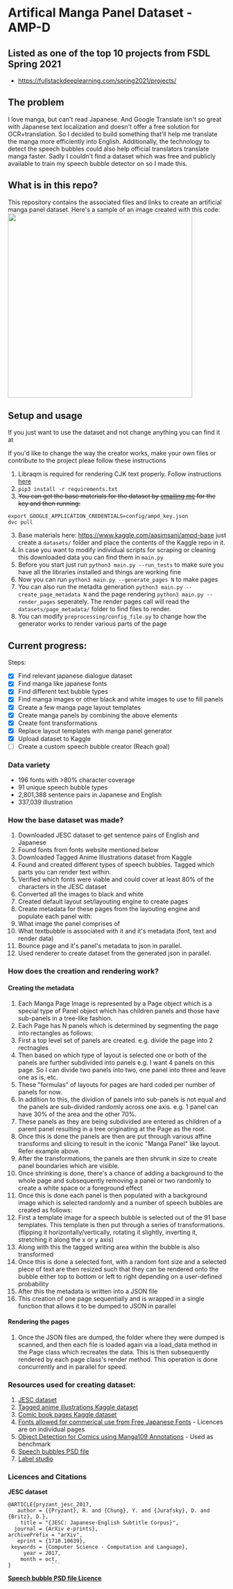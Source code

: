# Artifical Manga Panel Dataset - AMP-D

## Listed as one of the top 10 projects from FSDL Spring 2021
- https://fullstackdeeplearning.com/spring2021/projects/

## The problem
I love manga, but can't read Japanese. And Google Translate isn't so great with Japanese text localization and doesn't offer a free solution for OCR+translation. So I decided to build something that'll help me translate the manga more efficiently into English. Additionally, the technology to detect the speech bubbles could also help official translators translate manga faster. Sadly I couldn't find a dataset which was free and publicly available to train my speech bubble detector on so I made this.

## What is in this repo?
This repository contains the associated files and links to create an artificial manga panel dataset.
Here's a sample of an image created with this code:
<br>
<img src="https://github.com/aasimsani/artificial_manga_panel_dataset/blob/main/docs/misc_files/sample.png" width=425>

## Setup and usage
If you just want to use the dataset and not change anything you can find it at <put link to kaggle here>

If you'd like to change the way the creator works, make your own files or contribute to the project pleae follow these instructions

1. Libraqm is required for rendering CJK text properly. Follow instructions [here](https://github.com/HOST-Oman/libraqm)
2. ```pip3 install -r requirements.txt```
3. ~~You can get the base materials for the dataset by [emailing me](mailto:aasimsani05@gmail.com) for the key and then running:~~
  ```
 export GOOGLE_APPLICATION_CREDENTIALS=config/ampd_key.json
  dvc pull
  ```
3. Base materials here: https://www.kaggle.com/aasimsani/ampd-base just create a `datasets/` folder and place the contents of the Kaggle repo in it.
4. In case you want to modify individual scripts for scraping or cleaning this downloaded data you can find them in ```main.py```
5. Before you start just run ```python3 main.py --run_tests``` to make sure
you have all the libraries installed and things are working fine
6. Now you can run ```python3 main.py --generate_pages N``` to make pages
  1. You can also run the metadta generation ```python3 main.py --create_page_metadata N``` and the page rendering ```python3 main.py --render_pages```     seperately. The render pages call will read the ```datasets/page_metadata/``` folder to find files to render.
7. You can modify ```preprocessing/config_file.py``` to change how the generator works to render various parts of the page

## Current progress:

Steps:
- [x] Find relevant japanese dialogue dataset
- [x] Find manga like japanese fonts
- [x] Find different text bubble types
- [x] Find manga images or other black and white images to use to fill panels
- [x] Create a few manga page layout templates
- [x] Create manga panels by combining the above elements
- [x] Create font transformations
- [x] Replace layout templates with manga panel generator
- [x] Upload dataset to Kaggle
- [ ] Create a custom speech bubble creator (Reach goal)

### Data variety
- 196 fonts with >80% character coverage
- 91 unique speech bubble types
- 2,801,388 sentence pairs in Japanese and English
- 337,039 illustration

### How the base dataset was made?
1. Downloaded JESC dataset to get sentence pairs of English and Japanese
2. Found fonts from fonts website mentioned below
3. Downloaded Tagged Anime Illustrations dataset from Kaggle
4. Found and created different types of speech bubbles. Tagged which parts you can render text within.
5. Verified which fonts were viable and could cover at least 80% of the characters in the JESC dataset
6. Converted all the images to black and white 
7. Created default layout set/layouting engine to create pages 
8. Create metadata for these pages from the layouting engine and populate each panel with:
  1. What image the panel comprises of
  2. What textbubble is associated with it and it's metadata (font, text and render data)
9. Bounce page and it's panel's metadata to json in parallel.
9. Used renderer to create dataset from the generated json in parallel.

### How does the creation and rendering work?
#### Creating the metadata
1. Each Manga Page Image is represented by a Page object which is a special type of Panel object which has children panels and those have sub-panels in a tree-like fashion.
2. Each Page has N panels which is determined by segmenting the page into rectangles as follows:
  1. First a top level set of panels are created. e.g. divide the page into 2 rectnagles 
  2. Then based on which type of layout is selected one or both of the panels are further subdivided into panels e.g. I want 4 panels on this page. So I can divide two panels into two, one panel into three and leave one as is, etc.
  3. These "formulas" of layouts for pages are hard coded per number of panels for now.
  4. In addition to this, the dividion of panels into sub-panels is not equal and the panels are sub-divided randomly across one axis. e.g. 1 panel can have 30% of the area and the other 70%.
  5. These panels as they are being subdivided are entered as children of a parent panel resulting in a tree originating at the Page as the root.
3. Once this is done the panels are then are put through various affine transforms and slicing to result in the iconic "Manga Panel" like layout. Refer example above.
4. After the transformations, the panels are then shrunk in size to create panel boundaries which are visible.
5. Once shrinking is done, there's a chance of adding a background to the whole page and subsequently removing a panel or two randomly to create a white space or a foreground effect
6. Once this is done each panel is then populated with a background image which is selected randomly and a number of speech bubbles are created as follows:
  1. First a template image for a speech bubble is selected out of the 91 base templates. This template is then put through a series of transformations. (flipping it horizontally/vertically, rotating it slightly, inverting it, stretching it along the x or y axis)
  2. Along with this the tagged writing area within the bubble is also transformed
  3. Once this is done a selected font, with a random font size and a selected piece of text are then resized such that they can be rendered onto the bubble either top to bottom or left to right depending on a user-defined probability
7. After this the metadata is written into a JSON file
8. This creation of one page sequentially and is wrapped in a single function that allows it to be dumped to JSON in parallel
#### Rendering the pages
1. Once the JSON files are dumped, the folder where they were dumped is scanned, and then each file is loaded again via a load_data method in the Page class which recreates the data. This is then subsequently rendered by each page class's render method. This operation is done concurrently and in parallel for speed.

### Resources used for creating dataset:

1. [JESC dataset](https://nlp.stanford.edu/projects/jesc/)
2. [Tagged anime illustrations Kaggle dataset](https://www.kaggle.com/mylesoneill/tagged-anime-illustrations)
3. [Comic book pages Kaggle dataset](https://www.kaggle.com/cenkbircanoglu/comic-books-classification)
4. [Fonts allowed for commerical use from Free Japanese Fonts](https://www.freejapanesefont.com/) - Licences are on individual pages
5. [Object Detection for Comics using Manga109 Annotations](https://arxiv.org/pdf/1803.08670.pdf) - Used as benchmark
6. [Speech bubbles PSD file](https://www.deviantart.com/zombiesmile/art/300-Free-Speech-Bubbles-Download-419223430)
7. [Label studio](https://labelstud.io/)

### Licences and Citations
**JESC dataset**
```
@ARTICLE{pryzant_jesc_2017,
   author = {{Pryzant}, R. and {Chung}, Y. and {Jurafsky}, D. and {Britz}, D.},
    title = "{JESC: Japanese-English Subtitle Corpus}",
  journal = {ArXiv e-prints},
archivePrefix = "arXiv",
   eprint = {1710.10639},
 keywords = {Computer Science - Computation and Language},
     year = 2017,
    month = oct,
}             ```
```

[**Speech bubble PSD file Licence**](https://friendlystock.com/terms-of-use/)
